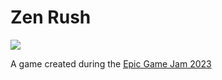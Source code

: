 # Zen Rush

![](src/assets/thumb.png)

A game created during the [Epic Game Jam 2023](https://epicgamejam.com/)
